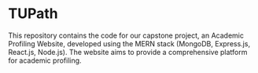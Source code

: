 # TUPath
This repository contains the code for our capstone project, an Academic Profiling Website, developed using the MERN stack (MongoDB, Express.js, React.js, Node.js). The website aims to provide a comprehensive platform for academic profiling.
